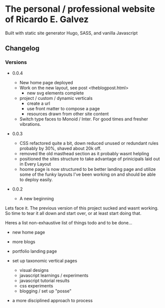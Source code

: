 # The personal / professional website of Ricardo E. Galvez

Built with static site generator Hugo, SASS, and vanilla Javascript

## Changelog

### Versions

- 0.0.4
  - New home page deployed
  - Work on the new layout, see post <theblogpost.html>
    - new svg elements complete
  - project / custom / dynamic verticals
    - create a url
    - use front matter to compose a page
    - resources drawn from other site content
  - Switch type faces to Monoid / Inter. For good times and fresher vibrations.

- 0.0.3
  - CSS refactored quite a bit, down reduced unused or redundant rules probably by 30%, shaved about 20k off.
  - removed the old masthead section as it probably wasnt helpling
  - positioned the sites structure to take advantage of prinicipals laid out in Every Layout
  - hoome page is now structured to be better landing page and utilize some of the funky layouts I've been working on and should be able to deploy easily.

- 0.0.2
  
  - A new beginning
  
Lets face it. The previous version of this project sucked and wasnt working. So time to tear it all down and start over, or at least start doing that.

Heres a list non-exhaustive list of things todo and to be done...

- new home page
- more blogs
- portfolio landing page
- set up taxonomic vertical pages
  
  - visual designs
  - javascript learnings / experiments
  - javascript tutorial results
  - css experiments
  - blogging / set up "posse"

- a more disciplined approach to process